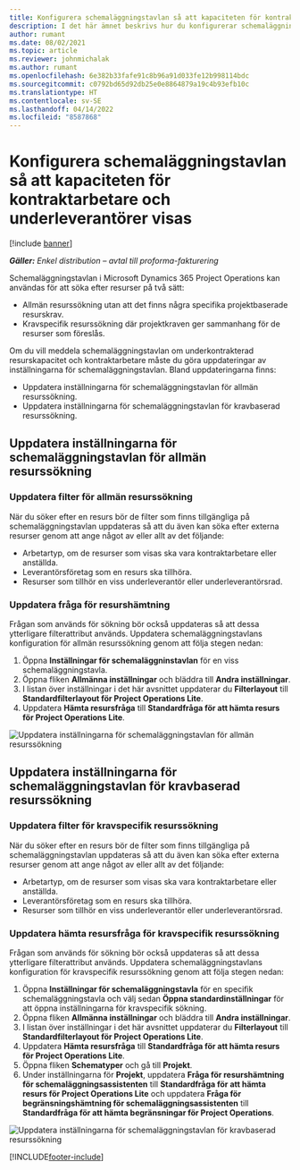 ```yaml
---
title: Konfigurera schemaläggningstavlan så att kapaciteten för kontraktarbetare och underleverantörer visas
description: I det här ämnet beskrivs hur du konfigurerar schemaläggningstavlan i Microsoft Dynamics 365 Project Operations så att underkontrakterad resurskapacitet visas när du bemannar projektresurskraven.
author: rumant
ms.date: 08/02/2021
ms.topic: article
ms.reviewer: johnmichalak
ms.author: rumant
ms.openlocfilehash: 6e382b33fafe91c8b96a91d033fe12b998114bdc
ms.sourcegitcommit: c0792bd65d92db25e0e8864879a19c4b93efb10c
ms.translationtype: HT
ms.contentlocale: sv-SE
ms.lasthandoff: 04/14/2022
ms.locfileid: "8587868"
---
```

# <a name="configure-schedule-board-to-show-contract-workers-and-subcontracted-capacity"></a>Konfigurera schemaläggningstavlan så att kapaciteten för kontraktarbetare och underleverantörer visas 

[!include [banner](../../includes/dataverse-preview.md)]

_**Gäller:** Enkel distribution – avtal till proforma-fakturering_

Schemaläggningstavlan i Microsoft Dynamics 365 Project Operations kan användas för att söka efter resurser på två sätt:

- Allmän resurssökning utan att det finns några specifika projektbaserade resurskrav.
- Kravspecifik resurssökning där projektkraven ger sammanhang för de resurser som föreslås.

Om du vill meddela schemaläggningstavlan om underkontrakterad resurskapacitet och kontraktarbetare måste du göra uppdateringar av inställningarna för schemaläggningstavlan. Bland uppdateringarna finns: 
- Uppdatera inställningarna för schemaläggningstavlan för allmän resurssökning.
- Uppdatera inställningarna för schemaläggningstavlan för kravbaserad resurssökning.

## <a name="update-schedule-board-settings-for-general-resource-search"></a>Uppdatera inställningarna för schemaläggningstavlan för allmän resurssökning
### <a name="update-filters-for-general-resource-search"></a>Uppdatera filter för allmän resurssökning
När du söker efter en resurs bör de filter som finns tillgängliga på schemaläggningstavlan uppdateras så att du även kan söka efter externa resurser genom att ange något av eller allt av det följande:
  - Arbetartyp, om de resurser som visas ska vara kontraktarbetare eller anställda.
  - Leverantörsföretag som en resurs ska tillhöra.
  - Resurser som tillhör en viss underleverantör eller underleverantörsrad.
    
### <a name="update-retrieve-resource-query"></a>Uppdatera fråga för resurshämtning
Frågan som används för sökning bör också uppdateras så att dessa ytterligare filterattribut används. Uppdatera schemaläggningstavlans konfiguration för allmän resurssökning genom att följa stegen nedan:  
1. Öppna **Inställningar för schemaläggninstavlan** för en viss schemaläggningstavla.
2. Öppna fliken **Allmänna inställningar** och bläddra till **Andra inställningar**.
3. I listan över inställningar i det här avsnittet uppdaterar du **Filterlayout** till **Standardfilterlayout för Project Operations Lite**.
4. Uppdatera **Hämta resursfråga** till **Standardfråga för att hämta resurs för Project Operations Lite**.

![Uppdatera inställningarna för schemaläggningstavlan för allmän resurssökning](../media/BoardSettings.png)  

## <a name="update-schedule-board-settings-for-requirementbased-resource-search"></a>Uppdatera inställningarna för schemaläggningstavlan för kravbaserad resurssökning
### <a name="update-filters-for-requirement-specific-resource-search"></a>Uppdatera filter för kravspecifik resurssökning 
När du söker efter en resurs bör de filter som finns tillgängliga på schemaläggningstavlan uppdateras så att du även kan söka efter externa resurser genom att ange något av eller allt av det följande:
 - Arbetartyp, om de resurser som visas ska vara kontraktarbetare eller anställda.
 - Leverantörsföretag som en resurs ska tillhöra.
 - Resurser som tillhör en viss underleverantör eller underleverantörsrad.

### <a name="update-retrieve-resource-query-for-requirement-specific-resource-search"></a>Uppdatera hämta resursfråga för kravspecifik resurssökning 
Frågan som används för sökning bör också uppdateras så att dessa ytterligare filterattribut används. Uppdatera schemaläggningstavlans konfiguration för kravspecifik resurssökning genom att följa stegen nedan:

1. Öppna **Inställningar för schemaläggningstavla** för en specifik schemaläggningstavla och välj sedan **Öppna standardinställningar** för att öppna inställningarna för kravspecifik sökning.
2. Öppna fliken **Allmänna inställningar** och bläddra till **Andra inställningar**.
3. I listan över inställningar i det här avsnittet uppdaterar du **Filterlayout** till **Standardfilterlayout för Project Operations Lite**.
4. Uppdatera **Hämta resursfråga** till **Standardfråga för att hämta resurs för Project Operations Lite**.
5. Öppna fliken **Schematyper** och gå till **Projekt**.
6. Under inställningarna för **Projekt**, uppdatera **Fråga för resurshämtning för schemaläggningsassistenten** till **Standardfråga för att hämta resurs för Project Operations Lite** och uppdatera **Fråga för begränsningshämtning för schemaläggningsassistenten** till **Standardfråga för att hämta begränsningar för Project Operations**.

![Uppdatera inställningarna för schemaläggningstavlan för kravbaserad resurssökning](../media/SASettings.png)  

[!INCLUDE[footer-include](../../includes/footer-banner.md)]
